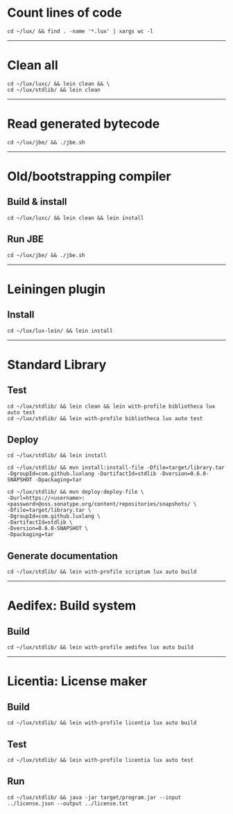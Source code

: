 # Count lines of code

```
cd ~/lux/ && find . -name '*.lux' | xargs wc -l
```

---

# Clean all

```
cd ~/lux/luxc/ && lein clean && \
cd ~/lux/stdlib/ && lein clean
```

---

# Read generated bytecode

```
cd ~/lux/jbe/ && ./jbe.sh
```

---

# Old/bootstrapping compiler

## Build & install

```
cd ~/lux/luxc/ && lein clean && lein install
```

## Run JBE

```
cd ~/lux/jbe/ && ./jbe.sh
```

---

# Leiningen plugin

## Install

```
cd ~/lux/lux-lein/ && lein install
```

---

# Standard Library

## Test

```
cd ~/lux/stdlib/ && lein clean && lein with-profile bibliotheca lux auto test
cd ~/lux/stdlib/ && lein with-profile bibliotheca lux auto test
```

## Deploy

```
cd ~/lux/stdlib/ && lein install

cd ~/lux/stdlib/ && mvn install:install-file -Dfile=target/library.tar -DgroupId=com.github.luxlang -DartifactId=stdlib -Dversion=0.6.0-SNAPSHOT -Dpackaging=tar

cd ~/lux/stdlib/ && mvn deploy:deploy-file \
-Durl=https://<username>:<password>@oss.sonatype.org/content/repositories/snapshots/ \
-Dfile=target/library.tar \
-DgroupId=com.github.luxlang \
-DartifactId=stdlib \
-Dversion=0.6.0-SNAPSHOT \
-Dpackaging=tar
```

## Generate documentation

```
cd ~/lux/stdlib/ && lein with-profile scriptum lux auto build
```

---

# Aedifex: Build system

## Build

```
cd ~/lux/stdlib/ && lein with-profile aedifex lux auto build
```

---

# Licentia: License maker

## Build

```
cd ~/lux/stdlib/ && lein with-profile licentia lux auto build
```

## Test

```
cd ~/lux/stdlib/ && lein with-profile licentia lux auto test
```

## Run

```
cd ~/lux/stdlib/ && java -jar target/program.jar --input ../license.json --output ../license.txt
```

